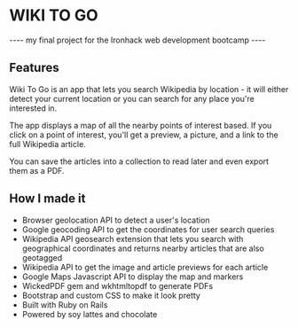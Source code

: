 # WIKI TO GO

 ---- my final project for the Ironhack web development bootcamp ---- 

## Features

 Wiki To Go is an app that lets you search Wikipedia by location - it will either detect your current location or you can search for any place you're interested in. 

 The app displays a map of all the nearby points of interest based. If you click on a point of interest, you'll get a preview, a picture, and a link to the full Wikipedia article. 

 You can save the articles into a collection to read later and even export them as a PDF. 


## How I made it

- Browser geolocation API to detect a user's location
- Google geocoding API to get the coordinates for user search queries
- Wikipedia API geosearch extension that lets you search with geographical coordinates and returns nearby articles that are also geotagged
- Wikipedia API to get the image and article previews for each article
- Google Maps Javascript API to display the map and markers
- WickedPDF gem and wkhtmltopdf to generate PDFs
- Bootstrap and custom CSS to make it look pretty
- Built with Ruby on Rails
- Powered by soy lattes and chocolate

